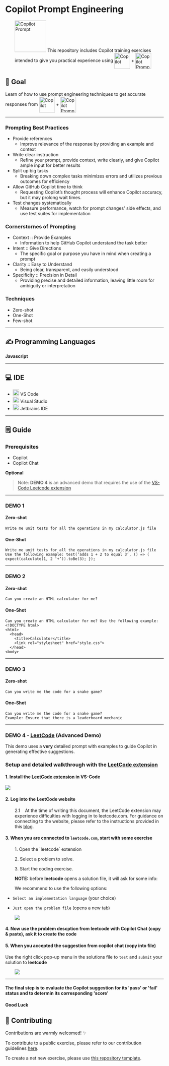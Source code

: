 <!-- markdownlint-disable MD024 -->
<!-- markdownlint-disable MD045 -->

# Copilot Prompt Engineering

<p style="margin-left: 30px;">
<img src="docs/images/copilot-prompt.png" alt="Copilot Prompt" width="100"/>
This repository includes Copilot training exercises intended to give you practical experience using
<img src="docs/images/copilot.png" alt="Copilot" width="50" align="center"/> +
<img src="docs/images/copilot-chat.png" alt="Copilot Prompt" width="50" align="center"/>
</p>

## 🎯 Goal

Learn of how to use prompt engineering techniques to get accurate responses from
<img src="docs/images/copilot.png" alt="Copilot" width="50" align="center"/> +
<img src="docs/images/copilot-chat.png" alt="Copilot Prompt" width="50" align="center"/>

---

### Prompting Best Practices

- Provide references
  - Improve relevance of the response by providing an example and context
- Write clear instruction
  - Refine your prompt, provide context, write clearly, and give Copilot ample input for better results
- Split up big tasks
  - Breaking down complex tasks minimizes errors and utilizes previous outcomes for efficiency
- Allow GitHub Copilot time to think
  - Requesting Copilot’s thought process will enhance Copilot accuracy, but it may prolong wait times.
- Test changes systematically
  - Measure performance, watch for prompt changes' side effects, and use test suites for implementation

### Cornerstornes of Prompting

- Context :: Provide Examples
  - Information to help GitHub Copilot understand the task better
- Intent :: Give Directions
  - The specific goal or purpose you have in mind when creating a prompt
- Clarity :: Easy to Understand
  - Being clear, transparent, and easily understood
- Specificity :: Precision in Detail
  - Providing precise and detailed information, leaving little room for ambiguity or interpretation

### Techniques

- Zero-shot
- One-Shot
- Few-shot

---

## ✍️ Programming Languages

**Javascript**

---

## 💻 IDE

- <img src="docs/images/ide-vscode.png" alt="Visual Studio Code" width="20"/> VS Code
- <img src="docs/images/ide-vs.png" alt="Visual Studio" width="20"/> Visual Studio
- <img src="docs/images/ide-jetbrains.png" alt="Jetbrains IDE" width="20"/> Jetbrains IDE

---

## 🗒️ Guide

### Prerequisites

- Copilot
- Copilot Chat

**Optional**
>Note: **DEMO 4** is an advanced demo that requires the use of the [VS-Code Leetcode extension](https://marketplace.visualstudio.com/items?itemName=LeetCode.vscode-leetcode)

---

### DEMO 1

#### Zero-shot

```text
Write me unit tests for all the operations in my calculator.js file
```

#### One-Shot

 ```text
 Write me unit tests for all the operations in my calculator.js file
Use the following example: test(‘adds 1 + 2 to equal 3’, () => ( expect(calculate(1, 2 ‘+’)).toBe(3); });
```

---

### DEMO 2

#### Zero-shot

```text
Can you create an HTML calculator for me?
```

#### One-Shot

```text
Can you create an HTML calculator for me? Use the following example:  
<!DOCTYPE html>
<html>
  <head>
    <title>Calculator</title>
    <link rel="stylesheet" href="style.css">
  </head>
<body> 
```

---

### DEMO 3

#### Zero-shot

```text
Can you write me the code for a snake game?
```

#### One-Shot

```text
Can you write me the code for a snake game? 
Example: Ensure that there is a leaderboard mechanic
```

---

### DEMO 4 - [LeetCode](https://leetcode.com) (Advanced Demo)

This demo uses a **very** detailed prompt with examples to guide Copilot in generating effective suggestions.

### Setup and detailed walkthrough with the <a href="https://marketplace.visualstudio.com/items?itemName=LeetCode.vscode-leetcode">LeetCode extension</a>
<p></summary>

#### 1. Install the <a href="https://marketplace.visualstudio.com/items?itemName=LeetCode.vscode-leetcode">LeetCode extension</a> in VS-Code

   <img src="docs/images/leetcode-plugin.png"/>

#### 2. Log into the LeetCode website

 <p style="margin-left: 30px;">2.1 &nbsp; &nbsp;At the time of writing this document, the LeetCode extension may experience difficulties with logging in to leetcode.com. For guidance on connecting to the website, please refer to the instructions provided in this <a href="https://betterprogramming.pub/work-on-leetcode-problems-in-vs-code-5fedf1a06ca1">blog</a>.</p>

#### 3. When you are connected to `leetcode.com`, start with some exercise

<p style="margin-left: 30px;">1. Open the `leetcode` extension
</p>
<p style="margin-left: 30px;">2. Select a problem to solve.
</p>
<p style="margin-left: 30px;">3. Start the coding exercise.
</p>
<p style="margin-left: 30px;"><b>NOTE:</b> before <b>leetcode</b> opens a solution file, it will ask for some info:
</p>
<p style="margin-left: 30px;">We recommend to use the following options:

- `Select an implementation language` (your choice)

- `Just open the problem file` (opens a new tab)

</p>

<p style="margin-left: 30px;"><img src="docs/images/leetcode-overview-1.svg"/></p>

#### 4. Now use the problem descption from **leetcode** with Copilot Chat (copy & paste), ask it to create the code

#### 5. When you accepted the suggestion from copilot chat (copy into file)
Use the right click pop-up menu in the solutions file to `test` and `submit` your solution to **leetcode**

<p style="margin-left: 30px;"><img src="docs/images/leetcode-popup.png"/></p>

---

#### The final step is to evaluate the Copilot suggestion for its 'pass' or 'fail' status and to determin its corresponding 'score'

#### Good Luck

## 🤝 Contributing

Contributions are warmly welcomed! ✨

To contribute to a public exercise, please refer to our contribution guidelines [here](https://github.com/ps-copilot-sandbox/.github/blob/main/.github/CONTRIBUTING.md).

To create a net new exercise, please use [this repository template](https://github.com/ps-copilot-sandbox/copilot-exercise-template).
